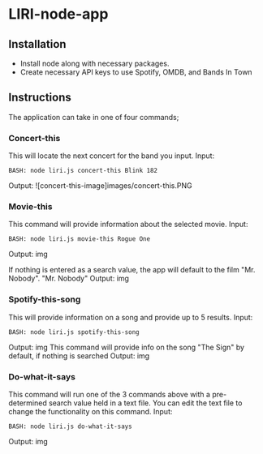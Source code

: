 # LIRI-node-app

## Installation
* Install node along with necessary packages.
* Create necessary API keys to use Spotify, OMDB, and Bands In Town

## Instructions
The application can take in one of four commands;

### Concert-this
This will locate the next concert for the band you input.
Input:
```
BASH: node liri.js concert-this Blink 182
```
Output: 
![concert-this-image]images/concert-this.PNG

### Movie-this
This command will provide information about the selected movie.
Input:
```
BASH: node liri.js movie-this Rogue One
```
Output: 
img

If nothing is entered as a search value, the app will default to the film "Mr. Nobody".
"Mr. Nobody" Output:
img

### Spotify-this-song
This will provide information on a song and provide up to 5 results.
Input:
```
BASH: node liri.js spotify-this-song
```
Output:
img
This command will provide info on the song "The Sign" by default, if nothing is searched
Output:
img

### Do-what-it-says
This command will run one of the 3 commands above with a pre-determined search value held in a text file. You can edit the text file to change the functionality on this command.
Input:
```
BASH: node liri.js do-what-it-says
```
Output:
img
